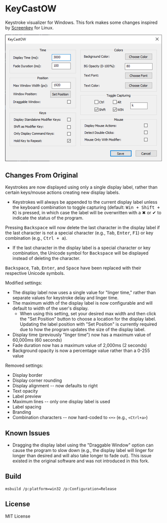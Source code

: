 # KeyCastOW

Keystroke visualizer for Windows. This fork makes some changes inspired by [Screenkey](https://gitlab.com/screenkey/screenkey) for Linux. 

![Settings dialog](./settings.png)

## Changes From Original

Keystrokes are now displayed using only a single display label, rather than certain keys/mouse actions creating new display labels. 
  - Keystrokes will always be appended to the current display label unless the keyboard combination to toggle capturing (default: <kbd>Win + Shift + K</kbd>) is pressed, in which case the label will be overwritten with a &#10006; or &#10004; to indicate the status of the program.

Pressing <kbd>Backspace</kbd> will now delete the last character in the display label if the last character is not a special character (e.g., <kbd>Tab</kbd>, <kbd>Enter</kbd>, <kbd>F1</kbd>) or key combination (e.g., <kbd>Ctrl + a</kbd>).
  - If the last character in the display label is a special character or key combination, the Unicode symbol for <kbd>Backspace</kbd> will be displayed instead of deleting the character.

<kbd>Backspace</kbd>, <kbd>Tab</kbd>, <kbd>Enter</kbd>, and <kbd>Space</kbd> have been replaced with their respective Unicode symbols.

Modified settings:
  - The display label now uses a single value for "linger time," rather than separate values for keystroke delay and linger time.
  - The maximum width of the display label is now configurable and will default to width of the user's display.
    - When using this setting, set your desired max width and then click the "Set Position" button to choose a location for the display label. Updating the label position with "Set Position" is currently required due to how the program updates the size of the display label.
  - Display time (previously "linger time") now has a maximum value of 60,000ms (60 seconds)
  - Fade duration now has a maximum value of 2,000ms (2 seconds)
  - Background opacity is now a percentage value rather than a 0-255 value

Removed settings:
  - Display border
  - Display corner rounding
  - Display alignment -- now defaults to right
  - Text opacity
  - Label preview
  - Maximum lines -- only one display label is used
  - Label spacing
  - Branding
  - Combination characters -- now hard-coded to `<+>` (e.g., `<Ctrl+a>`)

## Known Issues

- Dragging the display label using the "Draggable Window" option can cause the program to slow down (e.g., the display label will linger for longer than desired and will also take longer to fade out). This issue existed in the original software and was not introduced in this fork.

## Build

`msbuild /p:platform=win32 /p:Configuration=Release`

## License

MIT License
